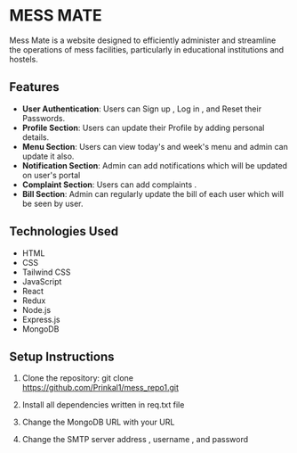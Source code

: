  # MESS MATE
 Mess Mate is a website designed to efficiently administer and streamline the operations of mess facilities, particularly in educational institutions and hostels.

## Features

- **User Authentication**: Users can Sign up , Log in , and Reset their Passwords.
- **Profile Section**: Users can update their Profile by adding personal details.
- **Menu Section**: Users can view today's and week's menu and admin can update it also.
- **Notification Section**: Admin can add notifications which will be updated on user's portal
- **Complaint Section**: Users can add complaints .
- **Bill Section**: Admin can regularly update the bill of each user which will be seen by user.

## Technologies Used

- HTML
- CSS
- Tailwind CSS
- JavaScript
- React
- Redux
- Node.js
- Express.js
- MongoDB

## Setup Instructions
1. Clone the repository:
   git clone https://github.com/Prinkal1/mess_repo1.git

2. Install all dependencies written in req.txt file

3. Change the MongoDB URL with your URL

4. Change the SMTP server address , username , and password 
